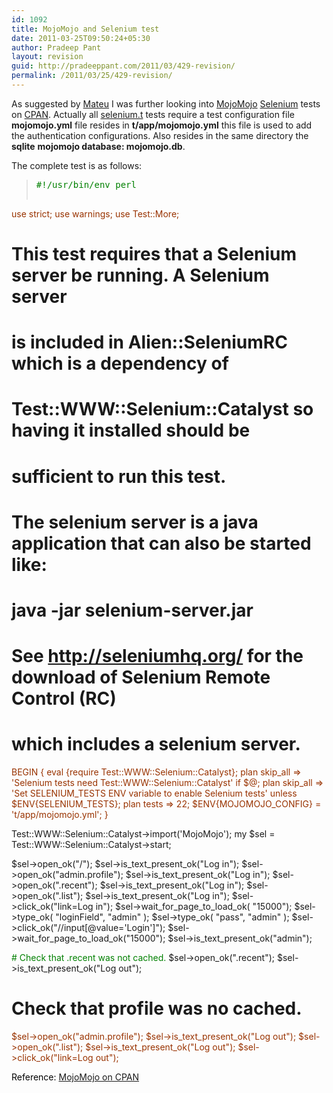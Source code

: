 ```yaml
---
id: 1092
title: MojoMojo and Selenium test
date: 2011-03-25T09:50:24+05:30
author: Pradeep Pant
layout: revision
guid: http://pradeeppant.com/2011/03/429-revision/
permalink: /2011/03/25/429-revision/
---
```

As suggested by [Mateu](http://en.gravatar.com/mateuhunter#photo-0) I was further looking into <a href="http://mojomojo.org/" target="_blank">MojoMojo</a> <a href="http://seleniumhq.org/" target="_blank">Selenium</a> tests on [CPAN](http://search.cpan.org/~mramberg/MojoMojo-1.04/). Actually all <a href="http://cpansearch.perl.org/src/MRAMBERG/MojoMojo-1.04/t/selenium.t" target="_blank">selenium.t</a> tests require a test configuration file **mojomojo.yml** file resides in **t/app/mojomojo.yml** this file is used to add the authentication configurations. Also resides in the same directory the **sqlite** **mojomojo database: mojomojo.db**.

The complete test is as follows:

> <pre><span style="color:#008000;">#!/usr/bin/env perl
<span style="color:#993300;">use strict;
use warnings;
use Test::More;</span>

# This test requires that a Selenium server be running.  A Selenium server
# is included in Alien::SeleniumRC which is a dependency of
# Test::WWW::Selenium::Catalyst so having it installed should be
# sufficient to run this test.
#
# The selenium server is a java application that can also be started like:
#     java -jar selenium-server.jar
# See http://seleniumhq.org/ for the download of Selenium Remote Control (RC)
# which includes a selenium server.

<span style="color:#993300;">BEGIN {
    eval {require Test::WWW::Selenium::Catalyst};
    plan skip_all =&gt; 'Selenium tests need Test::WWW::Selenium::Catalyst'
        if $@;
    plan skip_all =&gt; 'Set SELENIUM_TESTS ENV variable  to enable Selenium tests'
        unless $ENV{SELENIUM_TESTS};
    plan tests =&gt; 22;
    $ENV{MOJOMOJO_CONFIG} = 't/app/mojomojo.yml';
}

Test::WWW::Selenium::Catalyst-&gt;import('MojoMojo');
my $sel = Test::WWW::Selenium::Catalyst-&gt;start;

$sel-&gt;open_ok("/");
$sel-&gt;is_text_present_ok("Log in");
$sel-&gt;open_ok("admin.profile");
$sel-&gt;is_text_present_ok("Log in");
$sel-&gt;open_ok(".recent");
$sel-&gt;is_text_present_ok("Log in");
$sel-&gt;open_ok(".list");
$sel-&gt;is_text_present_ok("Log in");
$sel-&gt;click_ok("link=Log in");
$sel-&gt;wait_for_page_to_load_ok( "15000");
$sel-&gt;type_ok( "loginField", "admin" );
$sel-&gt;type_ok( "pass",       "admin" );
$sel-&gt;click_ok("//input[@value='Login']");
$sel-&gt;wait_for_page_to_load_ok("15000");
$sel-&gt;is_text_present_ok("admin");

<span style="color:#008000;"># Check that .recent was not cached.</span>
$sel-&gt;open_ok(".recent");
$sel-&gt;is_text_present_ok("Log out");</span>

# Check that profile was no cached.
<span style="color:#993300;">$sel-&gt;open_ok("admin.profile");
$sel-&gt;is_text_present_ok("Log out");
$sel-&gt;open_ok(".list");
$sel-&gt;is_text_present_ok("Log out");
$sel-&gt;click_ok("link=Log out");</span></span>
<span style="color:#008000;">
</span></pre>

<span style="color:#000000;">Reference: <a href="http://cpansearch.perl.org/src/MRAMBERG/MojoMojo-1.04/t/selenium.t" target="_blank">MojoMojo on CPAN</a> </span>